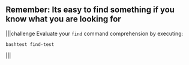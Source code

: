 ## Remember: Its easy to find something if you know what you are looking for

|||challenge
Evaluate your `find` command comprehension by executing: 

```
bashtest find-test
```
|||